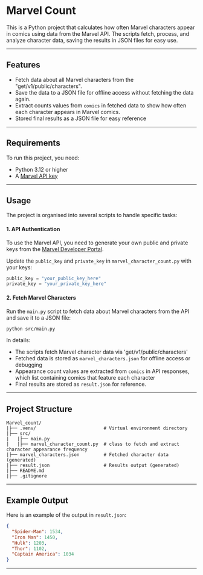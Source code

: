 # Marvel Count

This is a Python project that calculates how often Marvel characters appear in comics using data from the Marvel API. The scripts fetch, process, and analyze character data, saving the results in JSON files for easy use.

---

## Features

- Fetch data about all Marvel characters from the "get/v1/public/characters".
- Save the data to a JSON file for offline access without fetching the data again.
- Extract counts values from `comics` in fetched data to show how often each character appears in Marvel comics.
- Stored final results as a JSON file for easy reference

---

## Requirements

To run this project, you need:

- Python 3.12 or higher
- A [Marvel API key](https://developer.marvel.com/)

---

## Usage

The project is organised into several scripts to handle specific tasks:

#### 1. API Authentication

To use the Marvel API, you need to generate your own public and private keys from the [Marvel Developer Portal](https://developer.marvel.com/).

Update the `public_key` and `private_key` in `marvel_character_count.py` with your keys:
```python
public_key = "your_public_key_here"
private_key = "your_private_key_here"
```

#### 2. Fetch Marvel Characters

Run the `main.py` script to fetch data about Marvel characters from the API and save it to a JSON file:
```bash
python src/main.py
```

In details:

- The scripts fetch Marvel character data via 'get/v1/public/characters'
- Fetched data is stored as `marvel_characters.json` for offline access or debugging
- Appearance count values are extracted from `comics` in API responses, which list containing comics that feature each character
- Final results are stored as `result.json` for reference.

---

## Project Structure
```
Marvel_count/
|├── .venv/                         # Virtual environment directory
|├── src/
|   |├── main.py            
|   |├── marvel_character_count.py  # class to fetch and extract character appearance frequency
|├── marvel_characters.json         # Fetched character data (generated)
|├── result.json                    # Results output (generated)
|├── README.md
|├── .gitignore
```

---

## Example Output

Here is an example of the output in `result.json`:
```json
{
  "Spider-Man": 1534,
  "Iron Man": 1450,
  "Hulk": 1203,
  "Thor": 1102,
  "Captain America": 1034
}
```

---


